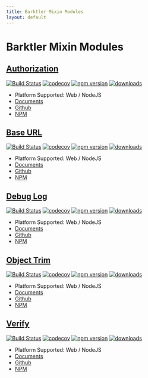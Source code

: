 ```yaml
---
title: Barktler Mixin Modules
layout: default
---
```


# Barktler Mixin Modules

## [Authorization](https://github.com/Barktler/Mixin-Authorization)

[![Build Status](https://travis-ci.com/Barktler/Mixin-Authorization.svg?branch=main)](https://travis-ci.com/Barktler/Mixin-Authorization)
[![codecov](https://codecov.io/gh/Barktler/Mixin-Authorization/branch/main/graph/badge.svg)](https://codecov.io/gh/Barktler/Mixin-Authorization)
[![npm version](https://badge.fury.io/js/%40barktler%2Fmixin-authorization.svg)](https://badge.fury.io/js/%40barktler%2Fmixin-authorization)
[![downloads](https://img.shields.io/npm/dm/@barktler/mixin-authorization.svg)](https://www.npmjs.com/package/@barktler/mixin-authorization)

-   Platform Supported: Web / NodeJS
-   [Documents](//authorization.mixin.barktler.com)
-   [Github](//github.com/Barktler/Mixin-Authorization)
-   [NPM](//www.npmjs.com/package/@barktler/mixin-authorization)

## [Base URL](https://github.com/Barktler/Mixin-Base-URL)

[![Build Status](https://travis-ci.com/Barktler/Mixin-Base-URL.svg?branch=main)](https://travis-ci.com/Barktler/Mixin-Base-URL)
[![codecov](https://codecov.io/gh/Barktler/Mixin-Base-URL/branch/main/graph/badge.svg)](https://codecov.io/gh/Barktler/Mixin-Base-URL)
[![npm version](https://badge.fury.io/js/%40barktler%2Fmixin-base-url.svg)](https://badge.fury.io/js/%40barktler%2Fmixin-base-url)
[![downloads](https://img.shields.io/npm/dm/@barktler/mixin-base-url.svg)](https://www.npmjs.com/package/@barktler/mixin-base-url)

-   Platform Supported: Web / NodeJS
-   [Documents](//base-url.mixin.barktler.com)
-   [Github](//github.com/Barktler/Mixin-Base-URL)
-   [NPM](//www.npmjs.com/package/@barktler/mixin-base-url)

## [Debug Log](https://github.com/Barktler/Mixin-Debug-Log)

[![Build Status](https://travis-ci.com/Barktler/Mixin-Debug-Log.svg?branch=main)](https://travis-ci.com/Barktler/Mixin-Debug-Log)
[![codecov](https://codecov.io/gh/Barktler/Mixin-Debug-Log/branch/main/graph/badge.svg)](https://codecov.io/gh/Barktler/Mixin-Debug-Log)
[![npm version](https://badge.fury.io/js/%40barktler%2Fmixin-debug-log.svg)](https://badge.fury.io/js/%40barktler%2Fmixin-debug-log)
[![downloads](https://img.shields.io/npm/dm/@barktler/mixin-debug-log.svg)](https://www.npmjs.com/package/@barktler/mixin-debug-log)

-   Platform Supported: Web / NodeJS
-   [Documents](//debug-log.mixin.barktler.com)
-   [Github](//github.com/Barktler/Mixin-Debug-Log)
-   [NPM](//www.npmjs.com/package/@barktler/mixin-debug-log)

## [Object Trim](https://github.com/Barktler/Mixin-Object-Trim)

[![Build Status](https://travis-ci.com/Barktler/Mixin-Object-Trim.svg?branch=main)](https://travis-ci.com/Barktler/Mixin-Object-Trim)
[![codecov](https://codecov.io/gh/Barktler/Mixin-Object-Trim/branch/main/graph/badge.svg)](https://codecov.io/gh/Barktler/Mixin-Object-Trim)
[![npm version](https://badge.fury.io/js/%40barktler%2Fmixin-object-trim.svg)](https://badge.fury.io/js/%40barktler%2Fmixin-object-trim)
[![downloads](https://img.shields.io/npm/dm/@barktler/mixin-object-trim.svg)](https://www.npmjs.com/package/@barktler/mixin-object-trim)

-   Platform Supported: Web / NodeJS
-   [Documents](//object-trim.mixin.barktler.com)
-   [Github](//github.com/Barktler/Mixin-Object-Trim)
-   [NPM](//www.npmjs.com/package/@barktler/mixin-object-trim)

## [Verify](https://github.com/Barktler/Mixin-Verify)

[![Build Status](https://travis-ci.com/Barktler/Mixin-Verify.svg?branch=main)](https://travis-ci.com/Barktler/Mixin-Verify)
[![codecov](https://codecov.io/gh/Barktler/Mixin-Verify/branch/main/graph/badge.svg)](https://codecov.io/gh/Barktler/Mixin-Verify)
[![npm version](https://badge.fury.io/js/%40barktler%2Fmixin-verify.svg)](https://badge.fury.io/js/%40barktler%2Fmixin-verify)
[![downloads](https://img.shields.io/npm/dm/@barktler/mixin-verify.svg)](https://www.npmjs.com/package/@barktler/mixin-verify)

-   Platform Supported: Web / NodeJS
-   [Documents](//verify.mixin.barktler.com)
-   [Github](//github.com/Barktler/Mixin-Verify)
-   [NPM](//www.npmjs.com/package/@barktler/mixin-verify)
